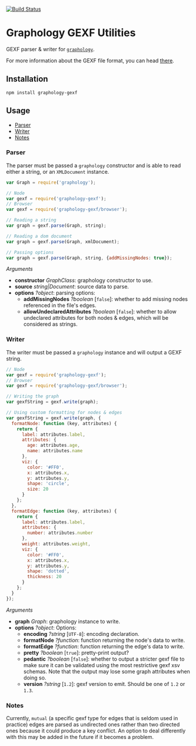 [![Build Status](https://github.com/graphology/graphology-gexf/workflows/Tests/badge.svg)](https://github.com/graphology/graphology-gexf/actions)

# Graphology GEXF Utilities

GEXF parser & writer for [`graphology`](https://graphology.github.io).

For more information about the GEXF file format, you can head [there](https://gexf.net).

## Installation

```
npm install graphology-gexf
```

## Usage

- [Parser](#parser)
- [Writer](#writer)
- [Notes](#notes)

### Parser

The parser must be passed a `graphology` constructor and is able to read either a string, or an `XMLDocument` instance.

```js
var Graph = require('graphology');

// Node
var gexf = require('graphology-gexf');
// Browser
var gexf = require('graphology-gexf/browser');

// Reading a string
var graph = gexf.parse(Graph, string);

// Reading a dom document
var graph = gexf.parse(Graph, xmlDocument);

// Passing options
var graph = gexf.parse(Graph, string, {addMissingNodes: true});
```

_Arguments_

- **constructor** _GraphClass_: graphology constructor to use.
- **source** _string\|Document_: source data to parse.
- **options** _?object_: parsing options:
  - **addMissingNodes** _?boolean_ [`false`]: whether to add missing nodes referenced in the file's edges.
  - **allowUndeclaredAttributes** _?boolean_ [`false`]: whether to allow undeclared attributes for both nodes & edges, which will be considered as strings.

### Writer

The writer must be passed a `graphology` instance and will output a GEXF string.

```js
// Node
var gexf = require('graphology-gexf');
// Browser
var gexf = require('graphology-gexf/browser');

// Writing the graph
var gexfString = gexf.write(graph);

// Using custom formatting for nodes & edges
var gexfString = gexf.write(graph, {
  formatNode: function (key, attributes) {
    return {
      label: attributes.label,
      attributes: {
        age: attributes.age,
        name: attributes.name
      },
      viz: {
        color: '#FF0',
        x: attributes.x,
        y: attributes.y,
        shape: 'circle',
        size: 20
      }
    };
  },
  formatEdge: function (key, attributes) {
    return {
      label: attributes.label,
      attributes: {
        number: attributes.number
      },
      weight: attributes.weight,
      viz: {
        color: '#FF0',
        x: attributes.x,
        y: attributes.y,
        shape: 'dotted',
        thickness: 20
      }
    };
  }
});
```

_Arguments_

- **graph** _Graph_: graphology instance to write.
- **options** _?object_: Options:
  - **encoding** _?string_ [`UTF-8`]: encoding declaration.
  - **formatNode** _?function_: function returning the node's data to write.
  - **formatEdge** _?function_: function returning the edge's data to write.
  - **pretty** _?boolean_ [`true`]: pretty-print output?
  - **pedantic** _?boolean_ [`false`]: whether to output a stricter gexf file to make sure it can be validated using the most restrictive gexf xsv schemas. Note that the output may lose some graph attributes when doing so.
  - **version** _?string_ [`1.2`]: gexf version to emit. Should be one of `1.2` or `1.3`.

### Notes

Currently, `mutual` (a specific gexf type for edges that is seldom used in practice) edges are parsed as undirected ones rather than two directed ones because it could produce a key conflict. An option to deal differently with this may be added in the future if it becomes a problem.
